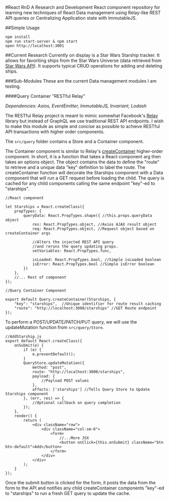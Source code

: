 #React RnD
A Research and Development React component repository for learning new techniques of React Data management using Relay-like REST API queries or Centralizing Application state with ImmutableJS. 

##Simple Usage

```
npm install
npm run start-server & npm start
open http://localhost:3001
```

##Current Research
Currently on display is a Star Wars Starship tracker. It allows for favoriting ships from the Star Wars Universe (data retrieved from [Star Wars API](http://swapi.co)). It supports typical CRUD operations for adding and deleting ships. 

###Sub-Modules
These are the current Data management modules I am testing. 

####Query Container "RESTful Relay"

*Dependencies: Axios, EventEmitter, ImmutableJS, Invariant, Lodash*

The RESTful Relay project is meant to mimic somewhat Facebook's [Relay]() library but instead of GraphQL we use traditional REST API endpoints. I wish to make this module as simple and concise as possible to achieve RESTful API transactions with higher order components. 

The ```src/query``` folder contains a Store and a Container component. 

The Container component is similar to Relay's [createContainer]() higher-order component. In short, it is a function that takes a React component arg then takes an options object. The object contains the data to define the "route" to retrieve and a unique data "key" definition to label the route. The createContainer function will decorate the Starships component with a Data component that will run a GET request before loading the child. The query is cached for any child components calling the same endpoint "key"-ed to "starships".

```
//React component

let Starships = React.createClass({
    propTypes: {
        queryData: React.PropTypes.shape({ //this.props.queryData object
            res: React.PropTypes.object, //Axios AJAX result object
            req: React.PropTypes.object, //Request object based on createContainer args
            
            //Alters the injected REST API query 
            //and reruns the query updating props. 
            setVariables: React.PropTypes.func, 
            
            isLoaded: React.PropTypes.bool, //Simple isLoaded boolean
            isError: React.PropTypes.bool //Simple isError boolean
        })
    },
    //... Rest of component
});

//Query Container Component

export default Query.createContainer(Starships, {
    "key": "starships",  //Unique identifier for route result caching
    "route": "http://localhost:3000/starships" //GET Route endpoint
});
```

To perform a POST/UPDATE/PATCH/PUT query, we will use the updateMutation function from ```src/query/Store```. 

```
//AddStarship.js
export default React.createClass({
    onSubmit(e) {
        if (e) {
            e.preventDefault();
        }
        QueryStore.updateMutation({
            method: "post",
            route: "http://localhost:3000/starships",
            payload: {
                //Payload POST values
            },
            affects: ['starships'] //Tells Query Store to Update Starships component
        }, (err, res) => {
        	//Optional callback on query completion
        });
    },
    render() {
        return (
            <div className="row">
                <div className="col-sm-6">
                    <form>
                        //...More JSX
                        <button onClick={this.onSubmit} className="btn btn-default">Add</button>
                    </form>
                </div>
            </div>
        );
    }
});
```

Once the submit button is clicked for the form, it posts the data from the form to the API and notifies any child createContainer components "key"-ed to "starships" to run a fresh GET query to update the cache.









